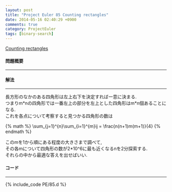 ```yaml
---
layout: post
title: "Project Euler 85 Counting rectangles"
date: 2014-05-16 02:40:29 +0900
comments: true
category: ProjectEuler
tags: [binary-search]
---
```


[Counting rectangles](http://projecteuler.net/problem=85)

#### 問題概要

****

#### 解法

****

長方形のなかのある四角形は左上右下を決定すれば一意に決まる.  
つまりm\*nの四角形では一番左上の部分を左上とした四角形はm\*n個あることになる.  
これを各点について考察すると見つかる四角形の数は  

{% math %}
\sum_{j=1}^{n}\sum_{i=1}^{m}ij = \frac{n(n+1)m(m+1)}{4}
{% endmath %}

このmを1から順にある程度の大きさまで調べて,  
その各mについて四角形の数が2*10^6に最も近くなるnを2分探索する.  
それらの中から最適な答えを出せばいい.  

#### コード

****

{% include_code PE/85.d %}
